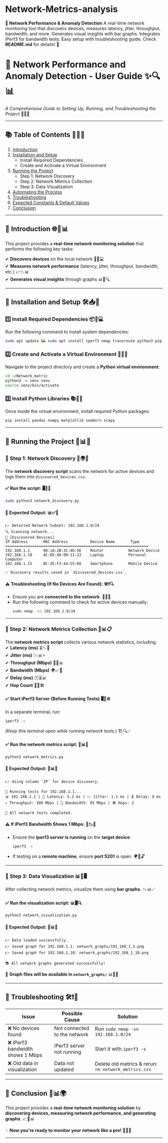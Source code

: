 # Network-Metrics-analysis
**📡 Network Performance &amp; Anomaly Detection**   A real-time network monitoring tool that discovers devices, measures latency, jitter, throughput, bandwidth, and more. Generates visual insights with bar graphs. Integrates iPerf3 for bandwidth tests. Easy setup with troubleshooting guide. Check **README.md** for details! 🚀

# **📌 Network Performance and Anomaly Detection - User Guide** ✨🔍📊  
_A Comprehensive Guide to Setting Up, Running, and Troubleshooting the Project_ 🚀💡🔧

---

## **📚 Table of Contents** 📖✅📝
1. [Introduction](#introduction)  
2. [Installation and Setup](#installation-and-setup)  
   - Install Required Dependencies  
   - Create and Activate a Virtual Environment  
3. [Running the Project](#running-the-project)  
   - Step 1: Network Discovery  
   - Step 2: Network Metrics Collection  
   - Step 3: Data Visualization  
4. [Automating the Process](#automating-the-process)  
5. [Troubleshooting](#troubleshooting)  
6. [Expected Constants & Default Values](#expected-constants--default-values)  
7. [Conclusion](#conclusion)  

---

## **📌 Introduction** 🌐📡📊
This project provides a **real-time network monitoring solution** that performs the following key tasks:  

✔ **Discovers devices** on the local network 🔎📡💻  
✔ **Measures network performance** (latency, jitter, throughput, bandwidth, etc.) 📈📉📊  
✔ **Generates visual insights** through graphs 📊📌🔍  

---

## **📌 Installation and Setup** 🛠️📥💾  

### **1️⃣ Install Required Dependencies** 📦🔧💻  
Run the following command to install system dependencies:  
```bash
sudo apt update && sudo apt install iperf3 nmap traceroute python3-pip -y
```

### **2️⃣ Create and Activate a Virtual Environment** 🔄📂🐍  
Navigate to the project directory and create a **Python virtual environment**:  
```bash
cd ~/Network_matric
python3 -m venv venv
source venv/bin/activate
```

### **3️⃣ Install Python Libraries** 📚🐍💡  
Once inside the virtual environment, install required Python packages:  
```bash
pip install pandas numpy matplotlib seaborn scapy
```

---

## **📌 Running the Project** 🚀📊📡  

### **🔹 Step 1: Network Discovery** 🔎🌍📶  
The **network discovery script** scans the network for active devices and logs them into `discovered_devices.csv`.  

#### **✅ Run the script:** 🖥️📌🚀  
```bash
sudo python3 network_discovery.py
```

#### **📌 Expected Output:** 📊✅📡  
```
👉 Detected Network Subnet: 192.168.1.0/24
🔍 Scanning network...
📌 [Discovered Devices]
IP Address       MAC Address          Device Name       Type
================================================================
192.168.1.1      00:1A:2B:3C:4D:5E    Router           Network Device
192.168.1.10     AC:DE:48:00:11:22    Laptop           Personal Computer
192.168.1.15     BC:2E:F3:44:55:66    Smartphone       Mobile Device

✅ Discovery results saved in `discovered_devices.csv`.
```

#### **⚠️ Troubleshooting (If No Devices Are Found):** 🛠️❗🔍  
- Ensure you are **connected to the network**. 📶✅🔄  
- Run the following command to check for active devices manually:  
  ```bash
  sudo nmap -sn 192.168.1.0/24
  ```  

---

### **🔹 Step 2: Network Metrics Collection** 📡📊📋  
The **network metrics script** collects various network statistics, including:  
✔ **Latency (ms)** ⏳📉📡  
✔ **Jitter (ms)** 📉📊⚡  
✔ **Throughput (Mbps)** 📶🚀📊  
✔ **Bandwidth (Mbps)** 🌍📈📡  
✔ **Delay (ms)** 🕒⏳📊  
✔ **Hop Count** 📍🔗🛠️  

#### **✅ Start iPerf3 Server (Before Running Tests)** 🖥️📡⚙️  
In a separate terminal, run:  
```bash
iperf3 -s
```
_(Keep this terminal open while running network tests.)_ 🏗️🔍✅  

#### **✅ Run the network metrics script:** 📡📊✅  
```bash
python3 network_metrics.py
```

#### **📌 Expected Output:** 📡📊💾  
```
👉 Using column `IP` for device discovery.

💠 Running tests for 192.168.1.1...
📊 192.168.1.1 | 🥒 Latency: 5.2 ms | 📉 Jitter: 1.1 ms | ⏳ Delay: 4 ms
💀 Throughput: 100 Mbps | 📶 Bandwidth: 95 Mbps | 🛠️ Hops: 2

📅 All network tests completed.
```

#### **⚠️ If iPerf3 Bandwidth Shows 1 Mbps:** 🚨📉🔧  
- Ensure the **iperf3 server is running** on the **target device**:  
  ```bash
  iperf3 -s
  ```  
- If testing on a **remote machine**, ensure **port 5201** is open. 🌍📶🔓  

---

### **🔹 Step 3: Data Visualization** 📊📡🖥️  
After collecting network metrics, visualize them using **bar graphs**. 📉📊✅  

#### **✅ Run the visualization script:** 📊🖥️🔍  
```bash
python3 network_visualization.py
```

#### **📌 Expected Output:** 📡📊✅  
```
👉 Data loaded successfully.
👉 Saved graph for 192.168.1.1: network_graphs/192_168_1_1.png
👉 Saved graph for 192.168.1.10: network_graphs/192_168_1_10.png

📚 All network graphs generated successfully!
```

📂 **Graph files will be available in `network_graphs/`** 📊📂📌  

---

## **📌 Troubleshooting** 🛠️❗📌  

| **Issue** | **Possible Cause** | **Solution** |
|------------|------------------|--------------|
| ❌ No devices found | Not connected to the network | Run `sudo nmap -sn 192.168.1.0/24` |
| ❌ iPerf3 bandwidth shows 1 Mbps | iPerf3 server not running | Start it with `iperf3 -s` |
| ❌ Old data in visualization | Data not updated | Delete old metrics & rerun: `rm network_metrics.csv` |

---

## **📌 Conclusion** 🎯📊🌍  
This project provides a **real-time network monitoring solution** by **discovering devices, measuring network performance, and generating graphs**. 📈📡📊  

💡 **Now you're ready to monitor your network like a pro!** 🚀✅📶  

---

